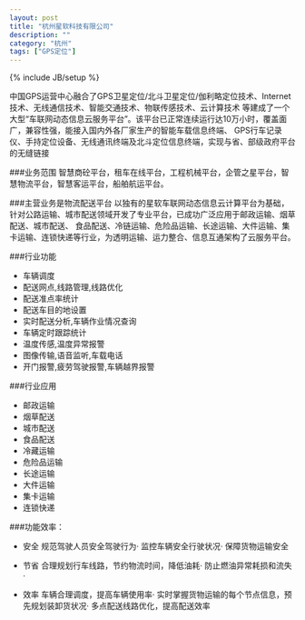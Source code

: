 ```yaml
---
layout: post
title: "杭州星软科技有限公司"
description: ""
category: "杭州"
tags: ["GPS定位"]
---
```

{% include JB/setup %}

中国GPS运营中心融合了GPS卫星定位/北斗卫星定位/伽利略定位技术、Internet技术、无线通信技术、智能交通技术、物联传感技术、云计算技术 等建成了一个大型“车联网动态信息云服务平台”。该平台已正常连续运行达10万小时，覆盖面广，兼容性强，能接入国内外各厂家生产的智能车载信息终端、 GPS行车记录仪、手持定位设备、无线通讯终端及北斗定位信息终端，实现与省、部级政府平台的无缝链接

###业务范围
智慧商砼平台，租车在线平台，工程机械平台，企管之星平台，智慧物流平台，智慧客运平台，船舶航运平台。

###主营业务是物流配送平台
以独有的星软车联网动态信息云计算平台为基础，针对公路运输、城市配送领域开发了专业平台，已成功广泛应用于邮政运输、烟草配送、城市配送、 食品配送、冷链运输、危险品运输、长途运输、大件运输、集卡运输、连锁快递等行业，为透明运输、运力整合、信息互通架构了云服务平台。

###行业功能
* 车辆调度
* 配送网点,线路管理,线路优化
* 配送准点率统计
* 配送车目的地设置
* 实时配送分析,车辆作业情况查询
* 车辆定时跟踪统计
* 温度传感,温度异常报警
* 图像传输,语音监听,车载电话
* 开门报警,疲劳驾驶报警,车辆越界报警

###行业应用
* 邮政运输
* 烟草配送
* 城市配送
* 食品配送
* 冷藏运输
* 危险品运输
* 长途运输
* 大件运输
* 集卡运输
* 连锁快递


###功能效率：
* 安全
规范驾驶人员安全驾驶行为· 监控车辆安全行驶状况· 保障货物运输安全

* 节省
合理规划行车线路，节约物流时间，降低油耗· 防止燃油异常耗损和流失	
· 
* 效率
车辆合理调度，提高车辆使用率· 实时掌握货物运输的每个节点信息，预先规划装卸货状况· 多点配送线路优化，提高配送效率


　　